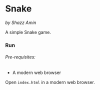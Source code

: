 Snake
=====
*by Shazz Amin*

A simple Snake game.

### Run
###### Pre-requisites:
* A modern web browser

Open `index.html` in a modern web browser.
